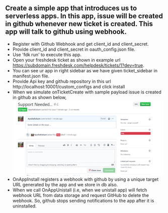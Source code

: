 ## Create a simple app that introduces us to serverless apps. In this app, issue will be created in github whenever new ticket is created. This app will talk to github using webhook.
- Register with Github Webhook and get client_id and client_secret.
- Provide client_id and client_secret in oauth_config.json file.
- Use 'fdk run' to execute this app.
- Open your freshdesk ticket as shown in example url https://subdomain.freshdesk.com/helpdesk/tickets/1?dev=true.
- You can see ur app in right sidebar as we have given ticket_sidebar in manifest.json file.
- Provide Api key and github repository in this url http://localhost:10001/custom_configs and click install
- When we simulate onTicketCreate with sample payload issue is created in github as shown below,
![](https://github.com/AyeshaKulsum/freshworksApps/blob/master/pictures/createIssue.PNG)
- OnAppInstall registers a webhook with github by using a unique target URL generated by the app and we store in db also.
- When we call OnAppUnistall (i.e, when we unistall app) will fetch webhook URL from data storage and request GitHub to delete the webhook. So, github stops sending notifications to the app after it is uninstalled.
